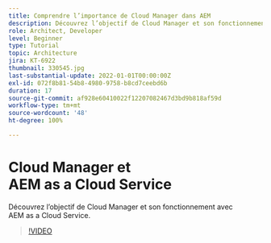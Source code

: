 ```yaml
---
title: Comprendre l’importance de Cloud Manager dans AEM
description: Découvrez l’objectif de Cloud Manager et son fonctionnement avec AEM as a Cloud Service.
role: Architect, Developer
level: Beginner
type: Tutorial
topic: Architecture
jira: KT-6922
thumbnail: 330545.jpg
last-substantial-update: 2022-01-01T00:00:00Z
exl-id: 072f8b81-54b8-4980-9758-b8cd7ceebd6b
duration: 17
source-git-commit: af928e60410022f12207082467d3bd9b818af59d
workflow-type: tm+mt
source-wordcount: '48'
ht-degree: 100%

---
```


# Cloud Manager et AEM as a Cloud Service

Découvrez l’objectif de Cloud Manager et son fonctionnement avec AEM as a Cloud Service.

>[!VIDEO](https://video.tv.adobe.com/v/330545?quality=12&learn=on)
